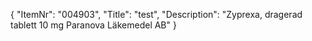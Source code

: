 {
  "ItemNr": "004903",
  "Title": "test",
  "Description": "Zyprexa, dragerad tablett 10 mg Paranova Läkemedel AB"
}